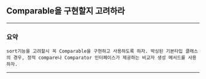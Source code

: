 ## Comparable을 구현할지 고려하라

---

### 요약

`sort기능을 고려할시 꼭 Comparable을 구현하고 사용하도록 하자.
 박싱된 기본타입 클래스의 경우, 정적 compare나 Comparator 인터페이스가
 제공하는 비교자 생성 메서드를 사용하자.
 `

---